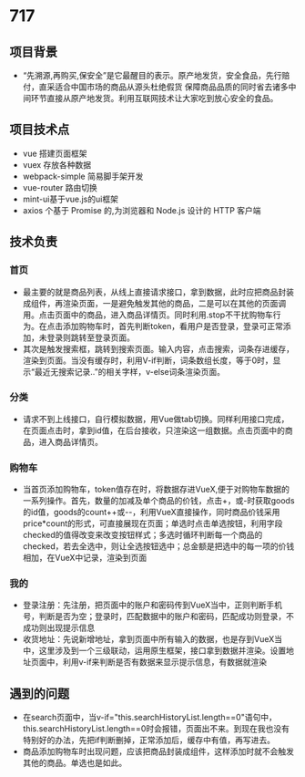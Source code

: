 # 717
## 项目背景
* “先溯源,再购买,保安全”是它最醒目的表示。原产地发货，安全食品，先行赔付，直采适合中国市场的商品从源头杜绝假货 保障商品品质的同时省去诸多中间环节直接从原产地发货。利用互联网技术让大家吃到放心安全的食品。
## 项目技术点
*  vue 搭建页面框架
*  vuex 存放各种数据
*  webpack-simple 简易脚手架开发
*  vue-router 路由切换
*  mint-ui基于vue.js的ui框架
*  axios 个基于 Promise 的,为浏览器和 Node.js 设计的 HTTP 客户端
## 技术负责
### 首页
* 最主要的就是商品列表，从线上直接请求接口，拿到数据，此时应把商品封装成组件，再渲染页面，一是避免触发其他的商品，二是可以在其他的页面调用。点击页面中的商品，进入商品详情页。同时利用.stop不干扰购物车行为。在点击添加购物车时，首先判断token，看用户是否登录，登录可正常添加，未登录则跳转至登录页面。
* 其次是触发搜索框，跳转到搜索页面。输入内容，点击搜索，词条存进缓存，渲染到页面。当没有缓存时，利用V-if判断，词条数组长度，等于0时，显示“最近无搜索记录..”的相关字样，v-else词条渲染页面。
### 分类
* 请求不到上线接口，自行模拟数据，用Vue做tab切换。同样利用接口完成，在页面点击时，拿到id值，在后台接收，只渲染这一组数据。点击页面中的商品，进入商品详情页。
### 购物车
* 当首页添加购物车，token值存在时，将数据存进VueX,便于对购物车数据的一系列操作。首先，数量的加减及单个商品的价钱，点击+，或-时获取goods的id值，goods的count++或--，利用VueX直接操作，同时商品价钱采用price*count的形式，可直接展现在页面；单选时点击单选按钮，利用字段checked的值得改变来改变按钮样式；多选时循环判断每一个商品的checked，若去全选中，则让全选按钮选中；总金额是把选中的每一项的价钱相加，在VueX中记录，渲染到页面
### 我的
* 登录注册：先注册，把页面中的账户和密码传到VueX当中，正则判断手机号，判断是否为空；登录时，匹配数据中的账户和密码，匹配成功则登录，不成功则出现提示信息
* 收货地址：先说新增地址，拿到页面中所有输入的数据，也是存到VueX当中，这里涉及到一个三级联动，运用原生框架，接口拿到数据并渲染。设置地址页面中，利用v-if来判断是否有数据来显示提示信息，有数据就渲染
## 遇到的问题
* 在search页面中，当v-if="this.searchHistoryList.length==0"语句中，this.searchHistoryList.length==0时会报错，页面出不来。到现在我也没有特别好的办法，先把if判断删掉，正常添加后，缓存中有值，再写进去。
* 商品添加购物车时出现问题，应该把商品封装成组件，这样添加时就不会触发其他的商品。单选也是如此。
<!-- # 717

> A Vue.js project

## Build Setup

``` bash
# install dependencies
npm install

# serve with hot reload at localhost:8080
npm run dev

# build for production with minification
npm run build
```

For detailed explanation on how things work, consult the [docs for vue-loader](http://vuejs.github.io/vue-loader). -->
